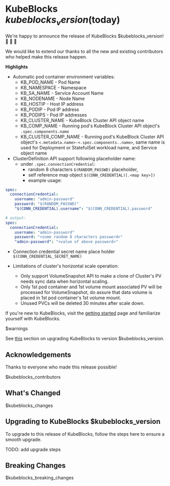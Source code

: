 # KubeBlocks $kubeblocks_version ($today)

We're happy to announce the release of KubeBlocks $kubeblocks_version! 🚀 🎉 🎈

We would like to extend our thanks to all the new and existing contributors who helped make this release happen.

**Highlights**

* Automatic pod container environment variables:
  * KB_POD_NAME - Pod Name
  * KB_NAMESPACE - Namespace
  * KB_SA_NAME - Service Account Name
  * KB_NODENAME - Node Name
  * KB_HOSTIP - Host IP address
  * KB_PODIP -  Pod IP address
  * KB_PODIPS - Pod IP addresses
  * KB_CLUSTER_NAME - KubeBlock Cluster API object name
  * KB_COMP_NAME - Running pod's KubeBlock Cluster API object's `.spec.components.name`
  * KB_CLUSTER_COMP_NAME - Running pod's KubeBlock Cluster API object's `<.metadata.name>-<.spec.components..name>`, same name is used for Deployment or StatefulSet workload name, and Service object name
* ClusterDefinition API support following placeholder name:
  * under `.spec.connectionCredential`:
    * random 8 characters `$(RANDOM_PASSWD)` placeholder, 
    * self reference map object `$(CONN_CREDENTIAL)[.<map key>])`
    * example usage:
  
```yaml
spec:
  connectionCredential:
    username: "admin-password" 
    password: "$(RANDOM_PASSWD)"
    "$(CONN_CREDENTIAL).username": "$(CONN_CREDENTIAL).password"

# output:
spec:
  connectionCredential:
    username: "admin-password" 
    password: "<some random 8 characters password>"
    "admin-password": "<value of above password>"
```

  * Connection credential secret name place holder `$(CONN_CREDENTIAL_SECRET_NAME)`

  * Limitations of cluster's horizontal scale operation:
    * Only support VolumeSnapshot API to make a clone of Cluster's PV needs sync data when horizontal scaling.
    * Only 1st pod container and 1st volume mount associated PV will be processed for VolumeSnapshot, do assure that data volume is placed in 1st pod container's 1st volume mount.
    * Unused PVCs will be deleted 30 minutes after scale down.


If you're new to KubeBlocks, visit the [getting started](https://kubeblocks.io) page and
familiarize yourself with KubeBlocks.

$warnings

See [this](#upgrading-to-kubeblocks-$kubeblocks_version) section on upgrading KubeBlocks to version $kubeblocks_version.

## Acknowledgements

Thanks to everyone who made this release possible!

$kubeblocks_contributors

## What's Changed
$kubeblocks_changes

## Upgrading to KubeBlocks $kubeblocks_version

To upgrade to this release of KubeBlocks, follow the steps here to ensure a smooth upgrade.

TODO: add upgrade steps

## Breaking Changes

$kubeblocks_breaking_changes
